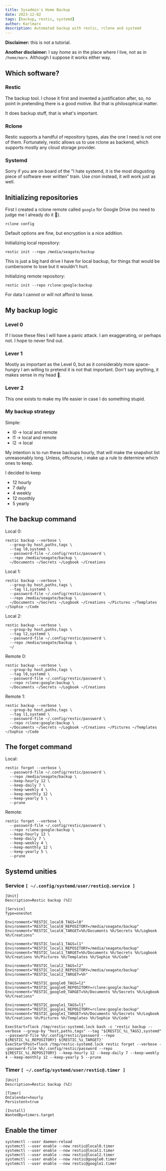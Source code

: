 ```yaml
---
title: Sysadmin's Home Backup
date: 2023-12-02
tags: [backup, restic, systemd]
author: Karlmarx
description: Automated backup with restic, rclone and systemd
---
```


**Disclaimer:** this is not a tutorial.

**Another disclaimer:** I say *home* as in the place where I live, not as in
`/home/marx`. Although I suppose it works either way.

## Which software?

### Restic

The backup tool. I chose it first and invented a justification after,
so, no point in pretending there is a good motive. But that is philosophical
matter.

It does backup stuff, that is what's important.

### Rclone

Restic supports a handful of repository types, alas the one I need is not one
of them. Fortunately, restic allows us to use rclone as backend, which
supports mostly any cloud storage provider.

### Systemd

Sorry if you are on board of the "I hate systemd, it is the most disgusting
piece of software ever written" train. Use *cron* instead, it will work just
as well.

## Initializing repositories

First I created a rclone remote called `google` for Google Drive (no need to
judge me I already do it 🤷).

```shell
rclone config
```

Default options are fine, but encryption is a nice addition.

Initializing local repository:

```shell
restic init --repo /media/seagate/backup
```

This is just a big hard drive I have for local backup, for things that would be
cumbersome to lose but it wouldn't hurt.

Initializing remote repository:

```shell
restic init --repo rclone:google:backup
```

For data I cannot or will not afford to loose.

## My backup logic

### Level 0
If I loose these files I will have a panic attack. I am exaggerating, or perhaps
not. I hope to never find out.

### Lever 1
Mostly as important as the Level 0, but as it considerably more space-hungry
I am willing to pretend it is not that important. Don't say anything, it makes
sense in my head 🙉.

### Lever 2
This one exists to make my life easier in case I do something stupid.

### My backup strategy

Simple:
- l0 -> local and remote
- l1 -> local and remote
- l2 -> local

My intention is to run these backups hourly, that will make the snapshot
list unreasonably long. Unless, offcourse, i make up a rule to determine which
ones to keep.

I decided to keep
- 12 hourly
- 7 daily
- 4 weekly
- 12 monthly
- 5 yearly

## The backup command

Local 0:

```shell
restic backup --verbose \
  --group-by host,paths,tags \
  --tag l0,systemd \
  --password-file ~/.config/restic/password \
  --repo /media/seagate/backup \
  ~/Documents ~/Secrets ~/Logbook ~/Creations
```

Local 1:

```shell
restic backup --verbose \
  --group-by host,paths,tags \
  --tag l1,systemd \
  --password-file ~/.config/restic/password \
  --repo /media/seagate/backup \
  ~/Documents ~/Secrets ~/Logbook ~/Creations ~/Pictures ~/Templates ~/Sophie ~/Code
```

Local 2:

```shell
restic backup --verbose \
  --group-by host,paths,tags \
  --tag l2,systemd \
  --password-file ~/.config/restic/password \
  --repo /media/seagate/backup \
  ~/
```

Remote 0:

```shell
restic backup --verbose \
  --group-by host,paths,tags \
  --tag l0,systemd \
  --password-file ~/.config/restic/password \
  --repo rclone:google:backup \
  ~/Documents ~/Secrets ~/Logbook ~/Creations
```

Remote 1:

```shell
restic backup --verbose \
  --group-by host,paths,tags \
  --tag l1,systemd \
  --password-file ~/.config/restic/password \
  --repo rclone:google:backup \
  ~/Documents ~/Secrets ~/Logbook ~/Creations ~/Pictures ~/Templates ~/Sophie ~/Code
```

## The forget command

Local:

```shell
restic forget --verbose \
  --password-file ~/.config/restic/password \
  --repo /media/seagate/backup \
  --keep-hourly 12 \
  --keep-daily 7 \
  --keep-weekly 4 \
  --keep-monthly 12 \
  --keep-yearly 5 \
  --prune
```

Remote:

```shell
restic forget --verbose \
  --password-file ~/.config/restic/password \
  --repo rclone:google:backup \
  --keep-hourly 12 \
  --keep-daily 7 \
  --keep-weekly 4 \
  --keep-monthly 12 \
  --keep-yearly 5 \
  --prune
```


## Systemd unities

### Service `[ ~/.config/systemd/user/restic@.service ]`

```systemd
[Unit]
Description=Restic backup (%I)

[Service]
Type=oneshot

Environment="RESTIC_local0_TAGS=l0"
Environment="RESTIC_local0_REPOSITORY=/media/seagate/backup"
Environment="RESTIC_local0_TARGET=%h/Documents %h/Secrets %h/Logbook %h/Creations"

Environment="RESTIC_local1_TAGS=l1"
Environment="RESTIC_local1_REPOSITORY=/media/seagate/backup"
Environment="RESTIC_local1_TARGET=%h/Documents %h/Secrets %h/Logbook %h/Creations %h/Pictures %h/Templates %h/Sophie %h/Code"

Environment="RESTIC_local2_TAGS=l2"
Environment="RESTIC_local2_REPOSITORY=/media/seagate/backup"
Environment="RESTIC_local2_TARGET=%h"

Environment="RESTIC_google0_TAGS=l2"
Environment="RESTIC_google0_REPOSITORY=rclone:google:backup"
Environment="RESTIC_google0_TARGET=%h/Documents %h/Secrets %h/Logbook %h/Creations"

Environment="RESTIC_google1_TAGS=l1"
Environment="RESTIC_google1_REPOSITORY=rclone:google:backup"
Environment="RESTIC_google1_TARGET=%h/Documents %h/Secrets %h/Logbook %h/Creations %h/Pictures %h/Templates %h/Sophie %h/Code"

ExecStart=flock /tmp/restic-systemd.lock bash -c 'restic backup --verbose --group-by "host,paths,tags" --tag "${RESTIC_%i_TAGS},systemd" --password-file %h/.config/restic/password --repo ${RESTIC_%i_REPOSITORY} ${RESTIC_%i_TARGET}'
ExecStartPost=flock /tmp/restic-systemd.lock restic forget --verbose --password-file %h/.config/restic/password --repo ${RESTIC_%i_REPOSITORY} --keep-hourly 12 --keep-daily 7 --keep-weekly 4 --keep-monthly 12 --keep-yearly 5 --prune

```

### Timer `[ ~/.config/systemd/user/restic@.timer ]`

```systemd
[Unit]
Description=Restic backup (%I)

[Timer]
OnCalendar=hourly
Persistent=true

[Install]
WantedBy=timers.target
```

## Enable the timer

```shell
systemctl --user daemon-reload
systemctl --user enable --now restic@local0.timer
systemctl --user enable --now restic@local1.timer
systemctl --user enable --now restic@local2.timer
systemctl --user enable --now restic@google0.timer
systemctl --user enable --now restic@google1.timer
```
